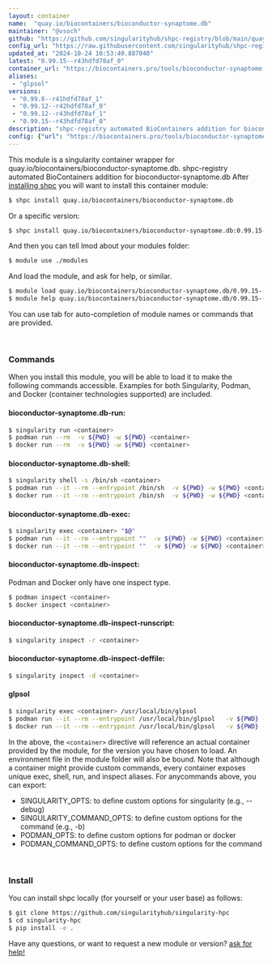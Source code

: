 ```yaml
---
layout: container
name:  "quay.io/biocontainers/bioconductor-synaptome.db"
maintainer: "@vsoch"
github: "https://github.com/singularityhub/shpc-registry/blob/main/quay.io/biocontainers/bioconductor-synaptome.db/container.yaml"
config_url: "https://raw.githubusercontent.com/singularityhub/shpc-registry/main/quay.io/biocontainers/bioconductor-synaptome.db/container.yaml"
updated_at: "2024-10-24 10:53:40.887040"
latest: "0.99.15--r43hdfd78af_0"
container_url: "https://biocontainers.pro/tools/bioconductor-synaptome.db"
aliases:
 - "glpsol"
versions:
 - "0.99.8--r41hdfd78af_1"
 - "0.99.12--r42hdfd78af_0"
 - "0.99.12--r43hdfd78af_1"
 - "0.99.15--r43hdfd78af_0"
description: "shpc-registry automated BioContainers addition for bioconductor-synaptome.db"
config: {"url": "https://biocontainers.pro/tools/bioconductor-synaptome.db", "maintainer": "@vsoch", "description": "shpc-registry automated BioContainers addition for bioconductor-synaptome.db", "latest": {"0.99.15--r43hdfd78af_0": "sha256:b226f17f37bcb70068ca79e60e97c908dbd5e188778a7335c449bb177ed99d35"}, "tags": {"0.99.8--r41hdfd78af_1": "sha256:2d453fdef720b1037f3e36272cd38f34a4e2fc5fb2ca92011f44c271f37c063f", "0.99.12--r42hdfd78af_0": "sha256:8f1b7fe30bb9916aacf08bc7165fde57d299081804363b4245006054bc2c7d9d", "0.99.12--r43hdfd78af_1": "sha256:0944222026352a79cd014c28db4914b162f3eeabbf1a8a2b6e66e62807bc4f14", "0.99.15--r43hdfd78af_0": "sha256:b226f17f37bcb70068ca79e60e97c908dbd5e188778a7335c449bb177ed99d35"}, "docker": "quay.io/biocontainers/bioconductor-synaptome.db", "aliases": {"glpsol": "/usr/local/bin/glpsol"}}
---
```


This module is a singularity container wrapper for quay.io/biocontainers/bioconductor-synaptome.db.
shpc-registry automated BioContainers addition for bioconductor-synaptome.db
After [installing shpc](#install) you will want to install this container module:


```bash
$ shpc install quay.io/biocontainers/bioconductor-synaptome.db
```

Or a specific version:

```bash
$ shpc install quay.io/biocontainers/bioconductor-synaptome.db:0.99.15--r43hdfd78af_0
```

And then you can tell lmod about your modules folder:

```bash
$ module use ./modules
```

And load the module, and ask for help, or similar.

```bash
$ module load quay.io/biocontainers/bioconductor-synaptome.db/0.99.15--r43hdfd78af_0
$ module help quay.io/biocontainers/bioconductor-synaptome.db/0.99.15--r43hdfd78af_0
```

You can use tab for auto-completion of module names or commands that are provided.

<br>

### Commands

When you install this module, you will be able to load it to make the following commands accessible.
Examples for both Singularity, Podman, and Docker (container technologies supported) are included.

#### bioconductor-synaptome.db-run:

```bash
$ singularity run <container>
$ podman run --rm  -v ${PWD} -w ${PWD} <container>
$ docker run --rm  -v ${PWD} -w ${PWD} <container>
```

#### bioconductor-synaptome.db-shell:

```bash
$ singularity shell -s /bin/sh <container>
$ podman run --it --rm --entrypoint /bin/sh  -v ${PWD} -w ${PWD} <container>
$ docker run --it --rm --entrypoint /bin/sh  -v ${PWD} -w ${PWD} <container>
```

#### bioconductor-synaptome.db-exec:

```bash
$ singularity exec <container> "$@"
$ podman run --it --rm --entrypoint ""  -v ${PWD} -w ${PWD} <container> "$@"
$ docker run --it --rm --entrypoint ""  -v ${PWD} -w ${PWD} <container> "$@"
```

#### bioconductor-synaptome.db-inspect:

Podman and Docker only have one inspect type.

```bash
$ podman inspect <container>
$ docker inspect <container>
```

#### bioconductor-synaptome.db-inspect-runscript:

```bash
$ singularity inspect -r <container>
```

#### bioconductor-synaptome.db-inspect-deffile:

```bash
$ singularity inspect -d <container>
```


#### glpsol

```bash
$ singularity exec <container> /usr/local/bin/glpsol
$ podman run --it --rm --entrypoint /usr/local/bin/glpsol   -v ${PWD} -w ${PWD} <container> -c " $@"
$ docker run --it --rm --entrypoint /usr/local/bin/glpsol   -v ${PWD} -w ${PWD} <container> -c " $@"
```



In the above, the `<container>` directive will reference an actual container provided
by the module, for the version you have chosen to load. An environment file in the
module folder will also be bound. Note that although a container
might provide custom commands, every container exposes unique exec, shell, run, and
inspect aliases. For anycommands above, you can export:

 - SINGULARITY_OPTS: to define custom options for singularity (e.g., --debug)
 - SINGULARITY_COMMAND_OPTS: to define custom options for the command (e.g., -b)
 - PODMAN_OPTS: to define custom options for podman or docker
 - PODMAN_COMMAND_OPTS: to define custom options for the command

<br>

### Install

You can install shpc locally (for yourself or your user base) as follows:

```bash
$ git clone https://github.com/singularityhub/singularity-hpc
$ cd singularity-hpc
$ pip install -e .
```

Have any questions, or want to request a new module or version? [ask for help!](https://github.com/singularityhub/singularity-hpc/issues)